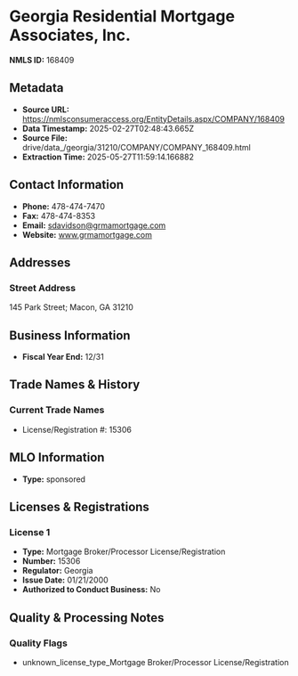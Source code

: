 # Georgia Residential Mortgage Associates, Inc.

**NMLS ID:** 168409

## Metadata
- **Source URL:** https://nmlsconsumeraccess.org/EntityDetails.aspx/COMPANY/168409
- **Data Timestamp:** 2025-02-27T02:48:43.665Z
- **Source File:** drive/data_/georgia/31210/COMPANY/COMPANY_168409.html
- **Extraction Time:** 2025-05-27T11:59:14.166882

## Contact Information
- **Phone:** 478-474-7470
- **Fax:** 478-474-8353
- **Email:** sdavidson@grmamortgage.com
- **Website:** www.grmamortgage.com

## Addresses
### Street Address
145 Park Street; Macon, GA 31210

## Business Information
- **Fiscal Year End:** 12/31

## Trade Names & History
### Current Trade Names
- License/Registration #: 15306

## MLO Information
- **Type:** sponsored

## Licenses & Registrations

### License 1
- **Type:** Mortgage Broker/Processor License/Registration
- **Number:** 15306
- **Regulator:** Georgia
- **Issue Date:** 01/21/2000
- **Authorized to Conduct Business:** No

## Quality & Processing Notes
### Quality Flags
- unknown_license_type_Mortgage Broker/Processor License/Registration
